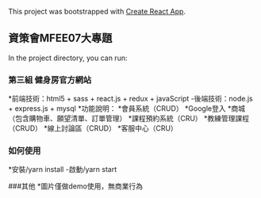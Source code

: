 This project was bootstrapped with [Create React App](https://github.com/facebook/create-react-app).

## 資策會MFEE07大專題

In the project directory, you can run:

### 第三組 健身房官方網站

*前端技術：html5 + sass + react.js + redux + javaScript
-後端技術：node.js + express.js + mysql
*功能說明：
  *會員系統（CRUD）
  *Google登入
  *商城（包含購物車、願望清單、訂單管理）
  *課程預約系統（CRU）
  *教練管理課程（CRUD）
  *線上討論區（CRUD）
  *客服中心（CRU）

### 如何使用
*安裝/yarn install
-啟動/yarn start

###其他
*圖片僅做demo使用，無商業行為

